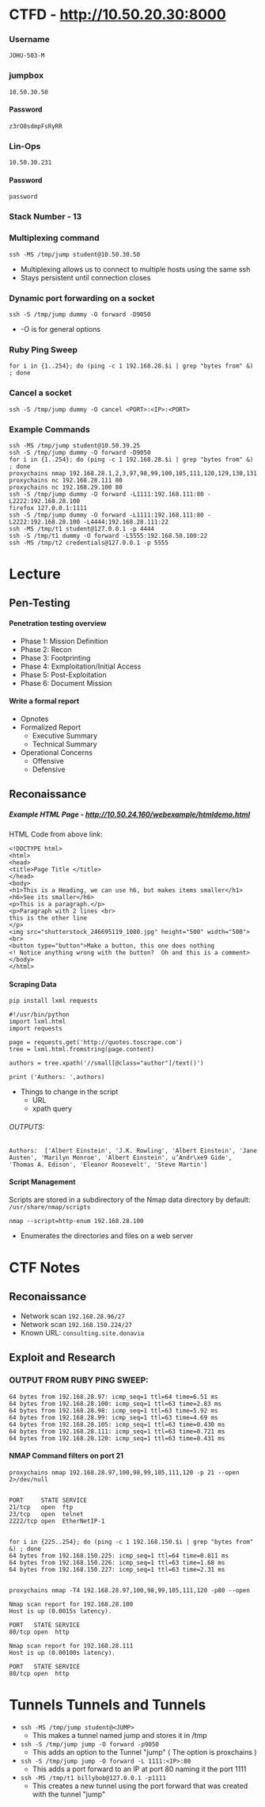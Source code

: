 # CTFD - http://10.50.20.30:8000
### Username
```
JOHU-503-M
```
### jumpbox
```
10.50.30.50
```
#### Password
```
z3rO0sdmpFsRyRR
```
### Lin-Ops
```
10.50.30.231
```
#### Password
```
password
```
### Stack Number - 13
### Multiplexing command
```
ssh -MS /tmp/jump student@10.50.30.50
```
* Multiplexing allows us to connect to multiple hosts using the same ssh
* Stays persistent until connection closes
### Dynamic port forwarding on a socket
```
ssh -S /tmp/jump dummy -O forward -D9050
```
* -O is for general options
### Ruby Ping Sweep
```
for i in {1..254}; do (ping -c 1 192.168.28.$i | grep "bytes from" &) ; done
```

### Cancel a socket
```
ssh -S /tmp/jump dummy -O cancel <PORT>:<IP>:<PORT>
```
### Example Commands
```
ssh -MS /tmp/jump student@10.50.39.25
ssh -S /tmp/jump dummy -O forward -D9050
for i in {1..254}; do (ping -c 1 192.168.28.$i | grep "bytes from" &) ; done
proxychains nmap 192.168.28.1,2,3,97,98,99,100,105,111,120,129,130,131
proxychains nc 192.168.28.111 80
proxychains nc 192.168.29.100 80
ssh -S /tmp/jump dummy -O forward -L1111:192.168.111:80 -L2222:192.168.28.100
firefox 127.0.0.1:1111
ssh -S /tmp/jump dummy -O forward -L1111:192.168.111:80 -L2222:192.168.28.100 -L4444:192.168.28.111:22
ssh -MS /tmp/t1 student@127.0.0.1 -p 4444
ssh -S /tmp/t1 dummy -O forward -L5555:192.168.50.100:22
ssh -MS /tmp/t2 credentials@127.0.0.1 -p 5555
```
# Lecture

## Pen-Testing
#### Penetration testing overview
* Phase 1: Mission Definition
* Phase 2: Recon
* Phase 3: Footprinting
* Phase 4: Exmploitation/Initial Access
* Phase 5: Post-Exploitation
* Phase 6: Document Mission
#### Write a formal report
* Opnotes
* Formalized Report
  - Executive Summary
  - Technical Summary
* Operational Concerns
  - Offensive
  - Defensive

 
## Reconaissance
##### Example HTML Page - http://10.50.24.160/webexample/htmldemo.html
HTML Code from above link:
```
<!DOCTYPE html>
<html>
<head>
<title>Page Title </title>
</head>
<body>
<h1>This is a Heading, we can use h6, but makes items smaller</h1>
<h6>See its smaller</h6>
<p>This is a paragraph.</p>
<p>Paragraph with 2 lines <br>
this is the other line
</p>
<img src="shutterstock_246695119_1080.jpg" height="500" width="500"> <br>
<button type="button">Make a button, this one does nothing
<! Notice anything wrong with the button?  Oh and this is a comment>
</body>
</html>
```
#### Scraping Data
`pip install lxml requests`
```
#!/usr/bin/python
import lxml.html
import requests

page = requests.get('http://quotes.toscrape.com')
tree = lxml.html.fromstring(page.content)

authors = tree.xpath('//small[@class="author"]/text()')

print ('Authors: ',authors)
```
* Things to change in the script
  - URL
  - xpath query
###### OUTPUTS:
```
Authors:  ['Albert Einstein', 'J.K. Rowling', 'Albert Einstein', 'Jane Austen', 'Marilyn Monroe', 'Albert Einstein', u’Andr\xe9 Gide', 'Thomas A. Edison', 'Eleanor Roosevelt', 'Steve Martin']
```
#### Script Management
Scripts are stored in a subdirectory of the Nmap data directory by default: `/usr/share/nmap/scripts`
```
nmap --script=http-enum 192.168.28.100
```
* Enumerates the directories and files on a web server


# CTF Notes
## Reconaissance
* Network scan `192.168.28.96/27`
* Network scan `192.168.150.224/27`
* Known URL: `consulting.site.donavia`



## Exploit and Research
### OUTPUT FROM RUBY PING SWEEP:
```
64 bytes from 192.168.28.97: icmp_seq=1 ttl=64 time=6.51 ms
64 bytes from 192.168.28.100: icmp_seq=1 ttl=63 time=2.83 ms
64 bytes from 192.168.28.98: icmp_seq=1 ttl=63 time=5.92 ms
64 bytes from 192.168.28.99: icmp_seq=1 ttl=63 time=4.69 ms
64 bytes from 192.168.28.105: icmp_seq=1 ttl=63 time=0.430 ms
64 bytes from 192.168.28.111: icmp_seq=1 ttl=63 time=0.721 ms
64 bytes from 192.168.28.120: icmp_seq=1 ttl=63 time=0.431 ms
```
#### NMAP Command filters on port 21
```
proxychains nmap 192.168.28.97,100,98,99,105,111,120 -p 21 --open 2>/dev/null
```
```192.168.28.105 has ftp open

PORT     STATE SERVICE
21/tcp   open  ftp
23/tcp   open  telnet
2222/tcp open  EtherNetIP-1


for i in {225..254}; do (ping -c 1 192.168.150.$i | grep "bytes from" &) ; done
64 bytes from 192.168.150.225: icmp_seq=1 ttl=64 time=0.811 ms
64 bytes from 192.168.150.226: icmp_seq=1 ttl=63 time=1.68 ms
64 bytes from 192.168.150.227: icmp_seq=1 ttl=63 time=2.31 ms


proxychains nmap -T4 192.168.28.97,100,98,99,105,111,120 -p80 --open

Nmap scan report for 192.168.28.100
Host is up (0.0015s latency).

PORT   STATE SERVICE
80/tcp open  http

Nmap scan report for 192.168.28.111
Host is up (0.00100s latency).

PORT   STATE SERVICE
80/tcp open  http
```
# Tunnels Tunnels and Tunnels
* `ssh -MS /tmp/jump student@<JUMP>`
  - This makes a tunnel named jump and stores it in /tmp
* `ssh -S /tmp/jump jump -O forward -p9050`
  - This adds an option to the Tunnel "jump" ( The option is proxchains )
* `ssh -S /tmp/jump jump -O forward -L 1111:<IP>:80`
  - This adds a port forward to an IP at port 80 naming it the port 1111
* `ssh -MS /tmp/t1 billybob@127.0.0.1 -p1111`
  - This creates a new tunnel using the port forward that was created with the tunnel "jump"

















